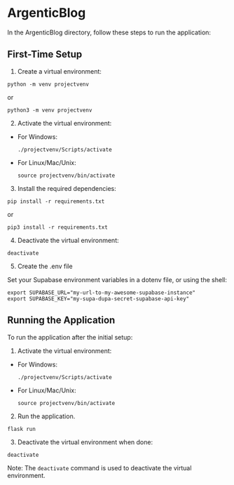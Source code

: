 # ArgenticBlog

In the ArgenticBlog directory, follow these steps to run the application:

## First-Time Setup

1. Create a virtual environment:

  ```
  python -m venv projectvenv
  ```
  or
  ```
  python3 -m venv projectvenv
  ```


2. Activate the virtual environment:
- For Windows:
  ```
  ./projectvenv/Scripts/activate
  ```
- For Linux/Mac/Unix:
  ```
  source projectvenv/bin/activate
  ```

3. Install the required dependencies:

  ```
  pip install -r requirements.txt
  ```
  or
  ```
  pip3 install -r requirements.txt
  ```

4. Deactivate the virtual environment:

  ```
  deactivate
  ```
5. Create the .env file

  Set your Supabase environment variables in a dotenv file, or using the shell:
  
  ```
  export SUPABASE_URL="my-url-to-my-awesome-supabase-instance"
  export SUPABASE_KEY="my-supa-dupa-secret-supabase-api-key"
  ```


## Running the Application

To run the application after the initial setup:

1. Activate the virtual environment:
- For Windows:
  ```
  ./projectvenv/Scripts/activate
  ```
- For Linux/Mac/Unix:
  ```
  source projectvenv/bin/activate
  ```

2. Run the application.
  ```
  flask run
  ```

3. Deactivate the virtual environment when done:

  ```
  deactivate
  ```


Note: The `deactivate` command is used to deactivate the virtual environment.
